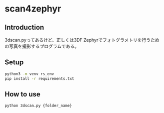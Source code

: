 # scan4zephyr

## Introduction

3dscan.pyってあるけど、正しくは3DF Zephyrでフォトグラメトリを行うための写真を撮影するプログラムである。

## Setup

```bash
python3 -m venv rs_env
pip install -r requirements.txt
```

## How to use

```bash
python 3dscan.py {folder_name}
```
